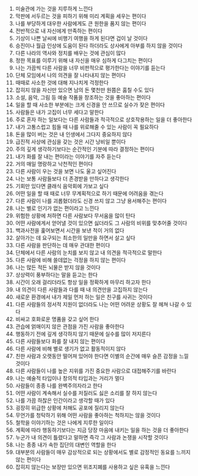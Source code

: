 1. 미술관에 가는 것을 지루하게 느낀다
2. 막판에 서두르는 것을 피하기 위해 미리 계획을 세우는 편이다
3. 나를 부당하게 대우한 사람에게도 큰 원한을 품지 않는 편이다
4. 전반적으로 내 자신에게 만족하는 편이다
5. 기상이 나쁜 날씨에 비행기 여행을 하게 된다면 겁이 날 것이다
6. 승진이나 월급 인상에 도움이 된다 하더라도 상사에게 아부를 하지 않을 것이다
7. 다른 나라의 역사와 정치를 배우는 것에 관심이 많다
8. 정한 목표를 이루기 위해 내 자신을 매우 심하게 다그치는 편이다
9. 나는 가끔씩 다른 사람을 너무 비판적으로 평가한다는 이야기를 듣는다
10. 단체 모임에서 나의 의견을 잘 나타내지 않는 편이다
11. 때때로 사소한 것에 대해 지나치게 걱정한다
12. 잡히지 않을 자신만 있으면 남의 돈 몇천만 원쯤은 훔칠 수도 있다
13. 소설, 음악, 그림 등 예술 작품을 창조하는 것을 좋아하는 편이다
14. 일을 할 때 사소한 부분에는 크게 신경을 안 쓰므로 실수가 잦은 편이다
15. 사람들은 내가 고집이 너무 세다고 말한다
16. 주로 혼자 하는 일보다는 다른 사람들과 적극적으로 상호작용하는 일을 더 좋아한다
17. 내가 고통스럽고 힘들 때 나를 위로해줄 수 있는 사람이 꼭 필요하다
18. 돈을 많이 버는 것은 내 인생에서 그다지 중요하지 않다
19. 급진적 사상에 관심을 갖는 것은 시간 낭비일 뿐이다
20. 주의 깊게 생각하기보다는 순간적인 기분에 따라 결정하는 편이다
21. 내가 화를 잘 내는 편이라는 이야기를 자주 듣는다
22. 거의 매일 명랑하고 낙천적인 편이다
23. 다른 사람이 우는 것을 보면 나도 울고 싶어진다
24. 나는 보통 사람들보다 더 존경받을 만하다고 생각한다
25. 기회만 있다면 클래식 음악회에 가보고 싶다
26. 어떤 일을 할 때 때로 너무 무계획적으로 하기 때문에 어려움을 겪는다
27. 다른 사람이 나를 괴롭혔더라도 신경 쓰지 않고 그냥 용서해주는 편이다
28. 나는 별로 인기가 없는 편이라고 느낀다
29. 위험한 상황에 처하면 다른 사람보다 무서움을 많이 탄다
30. 어떤 사람에게서 얻어낼 것이 있으면 싫더라도 그 사람의 비위를 맞추어줄 것이다
31. 백과사전을 훑어보면서 시간을 보낸 적이 거의 없다
32. 살아가는 데 요구되는 최소한의 일만을 하면서 살고 싶다
33. 다른 사람을 판단하는 데 매우 관대한 편이다
34. 단체에서 다른 사람의 눈치를 보지 않고 내 의견을 적극적으로 말한다
35. 다른 사람에 비해 쓸데없는 걱정을 하지 않는 편이다
36. 나는 많든 적든 뇌물은 받지 않을 것이다
37. 상상력이 풍부하다는 말을 듣고는 한다
38. 시간이 오래 걸리더라도 항상 일을 정확하게 마무리 하고자 한다
39. 내 의견이 다른 사람들과 다를 때 내 의견만을 고집하지 않는다
40. 새로운 환경에서 내가 제일 먼저 하는 일은 친구를 사귀는 것이다
41. 다른 사람들의 정서적 지원이 없더라도 나는 어떤 어려운 상황도 잘 헤쳐 나갈 수 있다
42. 비싸고 호화로운 명품을 갖고 싶어 한다
43. 관습에 얽매이지 않은 관점을 가진 사람을 좋아한다
44. 행동하기 전에 깊게 생각하지 않기 때문에 실수를 많이 저지른다
45. 다른 사람들보다 화를 잘 내지 않는 편이다
46. 다른 사람에 비해 별로 생기가 없고 활동적이지 않다
47. 친한 사람과 오랫동안 떨어져 있어야 한다면 이별의 순간에 매우 슬픈 감정을 느낄 것이다
48. 다른 사람들이 나를 높은 지위를 가진 중요한 사람으로 대접해주기를 바란다
49. 나는 예술적 타입이나 창의적 타입과는 거리가 멀다
50. 사람들이 종종 나를 완벽주의자라고 한다
51. 어떤 사람이 계속해서 실수를 저질러도 싫은 소리를 잘 하지 않는다
52. 나를 가끔 하찮은 인간이라고 생각할 때가 있다
53. 굉장히 위급한 상황에 처해도 공포에 질리지 않는다
54. 무언가를 청탁하기 위해 어떤 사람을 좋아하는 척하지는 않을 것이다
55. 철학을 이야기하는 것은 나에게 지루한 일이다
56. 계획에 따라 행동하기보다는 지금 당장 마음에 내키는 일을 하는 것을 더 좋아한다
57. 누군가 내 의견이 틀렸다고 말하면 즉각 그 사람과 논쟁을 시작할 것이다
58. 나는 종종 내가 속한 집단의 대변인 역할을 한다
59. 대부분의 사람들이 매우 감상적으로 되는 상황에서도 별로 감정적인 동요를 느끼지 않는 편이다
60. 잡히지 않는다는 보장만 있으면 위조지폐를 사용하고 싶은 유혹을 느낀다
